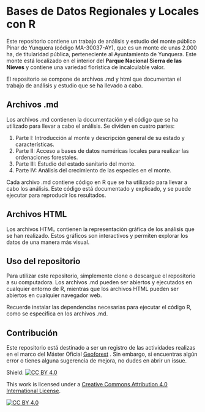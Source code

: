 # Bases de Datos Regionales y Locales con R

Este repositorio contiene un trabajo de análisis y estudio del monte público Pinar de Yunquera (código MA-30037-AY), que es un monte de unas 2.000 ha, de titularidad pública, perteneciente al Ayuntamiento de Yunquera. Este monte está localizado en el interior del **Parque Nacional Sierra de las Nieves** y contiene una variedad florística de incalculable valor.

El repositorio se compone de archivos .md y html que documentan el trabajo de análisis y estudio que se ha llevado a cabo.

## Archivos .md
Los archivos .md contienen la documentación y el código que se ha utilizado para llevar a cabo el análisis. Se dividen en cuatro partes:

1. Parte I: Introducción al monte y descripción general de su estado y características.
2. Parte II: Acceso a bases de datos numéricas locales para realizar las ordenaciones forestales.
3. Parte III: Estudio del estado sanitario del monte.
4. Parte IV: Análisis del crecimiento de las especies en el monte.

Cada archivo .md contiene código en R que se ha utilizado para llevar a cabo los análisis. Este código está documentado y explicado, y se puede ejecutar para reproducir los resultados.

## Archivos HTML
Los archivos HTML contienen la representación gráfica de los análisis que se han realizado. Estos gráficos son interactivos y permiten explorar los datos de una manera más visual.

## Uso del repositorio
Para utilizar este repositorio, simplemente clone o descargue el repositorio a su computadora. Los archivos .md pueden ser abiertos y ejecutados en cualquier entorno de R, mientras que los archivos HTML pueden ser abiertos en cualquier navegador web.

Recuerde instalar las dependencias necesarias para ejecutar el código R, como se especifica en los archivos .md.

## Contribución
Este repositorio está destinado a ser un registro de las actividades realizas en el marco del Máster Oficial [Geoforest](https://mastergeoforest.es/) . Sin embargo, si encuentras algún error o tienes alguna sugerencia de mejora, no dudes en abrir un issue.

Shield: [![CC BY 4.0][cc-by-shield]][cc-by]

This work is licensed under a
[Creative Commons Attribution 4.0 International License][cc-by].

[![CC BY 4.0][cc-by-image]][cc-by]

[cc-by]: http://creativecommons.org/licenses/by/4.0/
[cc-by-image]: https://i.creativecommons.org/l/by/4.0/88x31.png
[cc-by-shield]: https://img.shields.io/badge/License-CC%20BY%204.0-lightgrey.svg
